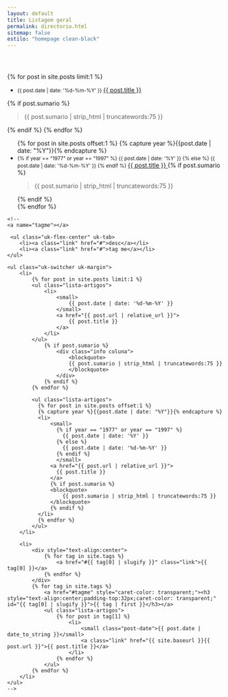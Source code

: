 ```yaml
---
layout: default
title: Listagem geral
permalink: directorio.html
sitemap: false
estilo: "homepage clean-black"
---
```


<header class="directorio"></header>

<article class="post">
<div class="coluna directorio">

<!-- featured -->
{% for post in site.posts limit:1 %}
<ul class="lista-artigos">
    <li>
        <small>
            {{ post.date | date: '%d-%m-%Y' }}
        </small>
        <a href="{{ post.url | relative_url }}">
            {{ post.title }}
        </a>
    </li>
</ul>
    {% if post.sumario %}
        <div class="info coluna">
            <blockquote style="box-shadow:none;">
            {{ post.sumario | strip_html | truncatewords:75 }}
            </blockquote>
        </div>
    {% endif %}
{% endfor %}

<!-- latest -->
<ul class="lista-artigos">
  {% for post in site.posts offset:1 %}
  {% capture year %}{{post.date | date: "%Y"}}{% endcapture %}
  <li>
      <small>
        {% if year == "1977" or year == "1997" %}
          {{ post.date | date: '%Y' }}
        {% else %}
          {{ post.date | date: '%d-%m-%Y' }}
        {% endif %}
        </small>
      <a href="{{ post.url | relative_url }}">
        {{ post.title }}
      </a>
      {% if post.sumario %}
      <blockquote>
          {{ post.sumario | strip_html | truncatewords:75 }}
      </blockquote>
      {% endif %}
  </li>
  {% endfor %}
</ul>  

    <!--
    <a name="tagme"></a>

     <ul class="uk-flex-center" uk-tab>
        <li><a class="link" href="#">desc</a></li>
        <li><a class="link" href="#">tag me</a></li>
    </ul>

    <ul class="uk-switcher uk-margin">
        <li>
            {% for post in site.posts limit:1 %}
            <ul class="lista-artigos">
                <li>
                    <small>
                        {{ post.date | date: '%d-%m-%Y' }}
                    </small>
                    <a href="{{ post.url | relative_url }}">
                        {{ post.title }}
                    </a>
                </li>
            </ul>
                {% if post.sumario %}
                    <div class="info coluna">
                        <blockquote>
                        {{ post.sumario | strip_html | truncatewords:75 }}
                        </blockquote>
                    </div>
                {% endif %}
            {% endfor %}

            <ul class="lista-artigos">
              {% for post in site.posts offset:1 %}
              {% capture year %}{{post.date | date: "%Y"}}{% endcapture %}
              <li>
                  <small>
                    {% if year == "1977" or year == "1997" %}
                      {{ post.date | date: '%Y' }}
                    {% else %}
                      {{ post.date | date: '%d-%m-%Y' }}
                    {% endif %}
                    </small>
                  <a href="{{ post.url | relative_url }}">
                    {{ post.title }}
                  </a>
                  {% if post.sumario %}
                  <blockquote>
                      {{ post.sumario | strip_html | truncatewords:75 }}
                  </blockquote>
                  {% endif %}
              </li>
              {% endfor %}
            </ul>          
        </li>

        <li>
            <div style="text-align:center">
                {% for tag in site.tags %}
                    <a href="#{{ tag[0] | slugify }}" class="link">{{ tag[0] }}</a>
                {% endfor %}
            </div>
            {% for tag in site.tags %}
                <a href="#tagme" style="caret-color: transparent;"><h3 style="text-align:center;padding-top:32px;caret-color: transparent;" id="{{ tag[0] | slugify }}">{{ tag | first }}</h3></a>
                <ul class="lista-artigos">
                    {% for post in tag[1] %}    
                        <li>
                            <small class="post-date">{{ post.date | date_to_string }}</small>
                            <a class="link" href="{{ site.baseurl }}{{ post.url }}">{{ post.title }}</a>
                        </li>
                    {% endfor %}
                </ul>
            {% endfor %}
        </li>
    </ul>
    -->
</div>
</article>
